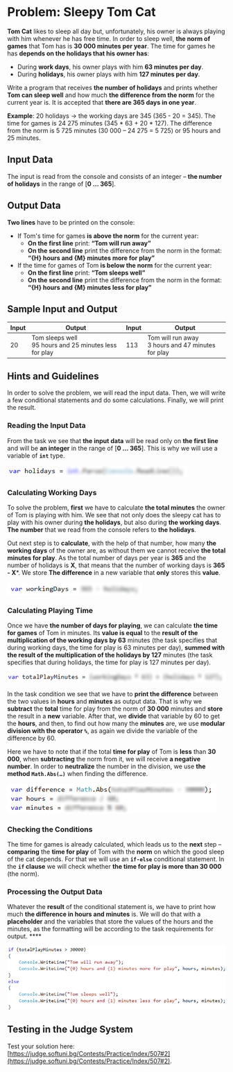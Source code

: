 # Problem: Sleepy Tom Cat

**Tom Cat** likes to sleep all day but, unfortunately, his owner is always playing with him whenever he has free time. In order to sleep well, **the norm of games** that Tom has is **30 000 minutes per year**. The time for games he has **depends on the holidays that his owner has**:
* During **work days**, his owner plays with him **63 minutes per day**. 
* During **holidays**, his owner plays with him **127 minutes per day**. 

Write a program that receives **the number of holidays** and prints whether **Tom can sleep well** and how much **the difference from the norm** for the current year is. It is accepted that **there are 365 days in one year**. 
   
**Example**: 20 holidays -> the working days are 345 (365 - 20 = 345). The time for games is 24 275 minutes (345 \* 63 + 20 \* 127). The difference from the norm is 5 725 minutes (30 000 – 24 275 = 5 725) or 95 hours and 25 minutes.

## Input Data

The input is read from the console and consists of an integer – **the number of holidays** in the range of [**0 … 365**].

## Output Data

**Two lines** have to be printed on the console: 
* If Tom's time for games **is above the norm** for the current year: 
  * **On the first line** print: **“Tom will run away”**
  * **On the second line** print the difference from the norm in the format:  
   **“{H} hours and {M} minutes more for play”**
* If the time for games of Tom **is below the norm** for the current year:
  * **On the first line** print: **“Tom sleeps well”**
  * **On the second line** print the difference from the norm in the format:  
   **“{H} hours and {M} minutes less for play”**

## Sample Input and Output

| Input | Output | Input | Output |
|----|-----|----|-----|
|20|Tom sleeps well<br>95 hours and 25 minutes less for play|113|Tom will run away<br>3 hours and 47 minutes for play|

## Hints and Guidelines

In order to solve the problem, we will read the input data. Then, we will write a few conditional statements and do some calculations. Finally, we will print the result.

### Reading the Input Data

From the task we see that **the input data** will be read only on **the first line** and will be **an integer** in the range of [**0 … 365**]. This is why we will use a variable of **`int`** type. 

![](/assets/chapter-3-2-images/03.Sleepy-tom-cat-01.png)

### Calculating Working Days

To solve the problem, **first** we have to calculate **the total minutes** the owner of Tom is playing with him. We see that not only does the sleepy cat has to play with his owner during **the holidays**, but also during **the working days**. **The number** that we read from the console refers to **the holidays**. 

Out next step is to **calculate**, with the help of that number, how many **the working days** of the owner are, as without them we cannot receive **the total minutes for play**. As the total number of days per year is **365** and the number of holidays is **X**, that means that the number of working days is **365 - X***. We store **The difference** in a new variable that **only** stores this **value**.

![](/assets/chapter-3-2-images/03.Sleepy-tom-cat-02.png)

### Calculating Playing Time

Once we have **the number of days for playing**, we can calculate **the time for games** of Tom in minutes. Its **value is equal** to the **result of the multiplication of the working days by 63** minutes (the task specifies that during working days, the time for play is 63 minutes per day), **summed with the result of the multiplication of the holidays by 127** minutes (the task specifies that during holidays, the time for play is 127 minutes per day).

![](/assets/chapter-3-2-images/03.Sleepy-tom-cat-03.png)

In the task condition we see that we have to **print the difference** between the two values in **hours** and **minutes** as output data. That is why we **subtract** the **total** time for play from the norm of **30 000** minutes and **store** the result in a **new** variable. After that, we **divide** that variable by 60 to get the **hours**, and then, to find out how many the **minutes** are, we use **modular division with the operator `%`**, as again we divide the variable of the difference by 60.

Here we have to note that if the total **time for play** of Tom is **less** than **30 000**, when **subtracting** the norm from it, we will receive **a negative number**. In order to **neutralize** the number in the division, we use **the method `Math.Abs(…)`** when finding the difference.

![](/assets/chapter-3-2-images/03.Sleepy-tom-cat-04.png)

### Checking the Conditions

The time for games is already calculated, which leads us to the **next** step – **comparing** the **time for play** of Tom with the **norm** on which the good sleep of the cat depends. For that we will use an **`if-else`** conditional statement. In the **`if` clause** we will check whether **the time for play is more than 30 000** (the norm).

### Processing the Output Data

Whatever the **result** of the conditional statement is, we have to print how much **the difference in hours and minutes** is. We will do that with a **placeholder** and the variables that store the values of the hours and the minutes, as the formatting will be according to the task requirements for output. ****

![](/assets/chapter-3-2-images/03.Sleepy-tom-cat-05.png)

## Testing in the Judge System

Test your solution here: [https://judge.softuni.bg/Contests/Practice/Index/507#2](https://judge.softuni.bg/Contests/Practice/Index/507#2).
